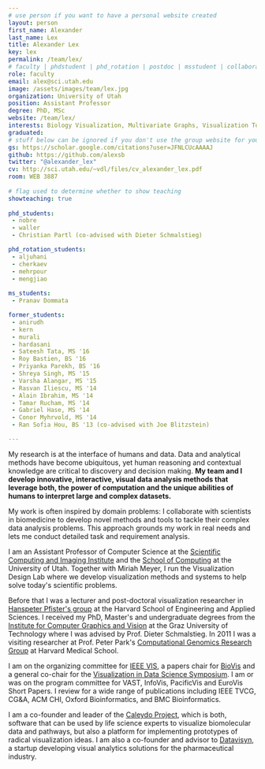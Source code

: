 ```yaml
---
# use person if you want to have a personal website created
layout: person
first_name: Alexander
last_name: Lex
title: Alexander Lex 
key: lex
permalink: /team/lex/
# faculty | phdstudent | phd_rotation | postdoc | msstudent | collaborator
role: faculty
email: alex@sci.utah.edu
image: /assets/images/team/lex.jpg
organization: University of Utah
position: Assistant Professor
degree: PhD, MSc
website: /team/lex/
interests: Biology Visualization, Multivariate Graphs, Visualization Tools, Exploratory Visualization for Scientists 
graduated:
# stuff below can be ignored if you don't use the group website for your private website
gs: https://scholar.google.com/citations?user=JFNLCUcAAAAJ
github: https://github.com/alexsb
twitter: "@alexander_lex"
cv: http://sci.utah.edu/~vdl/files/cv_alexander_lex.pdf
room: WEB 3887
    
# flag used to determine whether to show teaching   
showteaching: true
 
phd_students: 
 - nobre
 - waller
 - Christian Partl (co-advised with Dieter Schmalstieg)

phd_rotation_students:
 - aljuhani
 - cherkaev
 - mehrpour
 - mengjiao
 
ms_students:
 - Pranav Dommata

former_students:
 - anirudh
 - kern
 - murali
 - hardasani
 - Sateesh Tata, MS '16
 - Roy Bastien, BS '16
 - Priyanka Parekh, BS '16
 - Shreya Singh, MS '15
 - Varsha Alangar, MS '15
 - Rasvan Iliescu, MS '14
 - Alain Ibrahim, MS '14
 - Tamar Rucham, MS '14
 - Gabriel Hase, MS '14
 - Conor Myhrvold, MS '14
 - Ran Sofia Hou, BS '13 (co-advised with Joe Blitzstein)

---
```


My research is at the interface of humans and data. Data and analytical methods have become ubiquitous, yet human reasoning and contextual knowledge are critical to discovery and decision making. **My team and I develop innovative, interactive, visual data analysis methods that leverage both, the power of computation and the unique abilities of humans to interpret large and complex datasets.**

My work is often inspired by domain problems: I collaborate with scientists in biomedicine to develop novel methods and tools to tackle their complex data analysis problems. This approach grounds my work in real needs and lets me conduct detailed task and requirement analysis.

I am an Assistant Professor of Computer Science at the [Scientific Computing and Imaging Institute](http://www.sci.utah.edu/) and the [School of Computing](http://cs.utah.edu) at the University of Utah. Together with Miriah Meyer, I run the Visualization Design Lab where we develop visualization methods and systems to help solve today's scientific problems.

Before that I was a lecturer and post-doctoral visualization researcher in [Hanspeter Pfister's group](http://vcg.seas.harvard.edu/) at the Harvard School of Engineering and Applied Sciences. I received my PhD, Master's and undergraduate degrees from the [Institute for Computer Graphics and Vision](http://icg.tugraz.at/) at the Graz University of Technology where I was advised by Prof. Dieter Schmalstieg. In 2011 I was a visiting researcher at Prof. Peter Park's [Computational Genomics Research Group](http://compbio.med.harvard.edu/) at Harvard Medical School.

I am on the organizing committee for [IEEE VIS](http://ieeevis.org/), a papers chair for [BioVis](http://biovis.net) and a general co-chair for the [Visualization in Data Science Symposium](http://www.visualdatascience.org/2017/). I am or was on the program committee for VAST, InfoVis, PacificVis and EuroVis Short Papers. I review for a wide range of publications including IEEE TVCG, CG&amp;A, ACM CHI, Oxford Bioinformatics, and BMC Bioinformatics.

I am a co-founder and leader of the [Caleydo Project](http://www.caleydo.org/), which is both, software that can be used by life science experts to visualize biomolecular data and pathways, but also a platform for implementing prototypes of radical visualization ideas. I am also a co-founder and advisor to [Datavisyn](http://www.datavisyn.io/), a startup developing visual analytics solutions for the pharmaceutical industry. 
